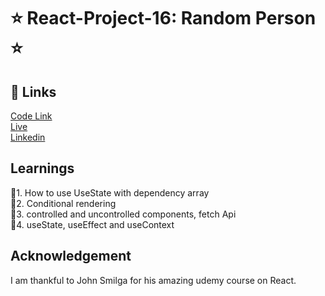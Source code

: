 # ⭐ React-Project-16: Random Person  ⭐

## 🔗 Links

[Code Link](https://csb-33ib68.netlify.app/) <br>
[Live](https://codesandbox.io/s/react-project-16-random-person-33ib68) <br>
[Linkedin](https://www.linkedin.com/in/pratyush-kesarwani-%F0%9F%87%AE%F0%9F%87%B3-2b6601171/)



## Learnings

📌1. How to use UseState with dependency array <br>
📌2. Conditional rendering <br>
📌3. controlled and uncontrolled components, fetch Api <br>
📌4. useState, useEffect and useContext<br>

## Acknowledgement

I am thankful to John Smilga for his amazing udemy course on React.
